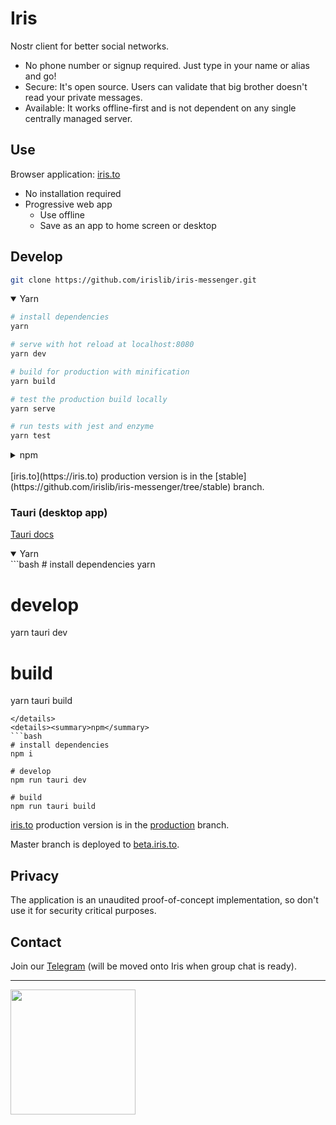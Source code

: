 # Iris

Nostr client for better social networks.

- No phone number or signup required. Just type in your name or alias and go!
- Secure: It's open source. Users can validate that big brother doesn't read your private messages.
- Available: It works offline-first and is not dependent on any single centrally managed server.

## Use

Browser application: [iris.to](https://iris.to)

- No installation required
- Progressive web app
  - Use offline
  - Save as an app to home screen or desktop

## Develop

```bash
git clone https://github.com/irislib/iris-messenger.git
```

<details open><summary>Yarn</summary>

```bash
# install dependencies
yarn

# serve with hot reload at localhost:8080
yarn dev

# build for production with minification
yarn build

# test the production build locally
yarn serve

# run tests with jest and enzyme
yarn test
```

</details>
<details><summary>npm</summary>

```bash
# install dependencies
npm i

# serve with hot reload at localhost:8080
npm run dev

# build for production with minification
npm run build

# test the production build locally
npm run serve

# run tests with jest and enzyme
npm run test
```

</details>
<br/>
[iris.to](https://iris.to) production version is in the [stable](https://github.com/irislib/iris-messenger/tree/stable) branch.

### Tauri (desktop app)

[Tauri docs](https://tauri.app/v1/guides/)

<details open><summary>Yarn</summary>
```bash
# install dependencies
yarn

# develop
yarn tauri dev

# build
yarn tauri build
```
</details>
<details><summary>npm</summary>
```bash
# install dependencies
npm i

# develop
npm run tauri dev

# build
npm run tauri build
```
</details>

[iris.to](https://iris.to) production version is in the [production](https://github.com/irislib/iris-messenger/tree/production) branch.

Master branch is deployed to [beta.iris.to](https://beta.iris.to).

## Privacy

The application is an unaudited proof-of-concept implementation, so don't use it for security critical purposes.

## Contact

Join our [Telegram](https://t.me/irismessenger) (will be moved onto Iris when group chat is ready).

---

<a href="https://opencollective.com/iris-social/donate" target="_blank"><img src="https://opencollective.com/iris-social/donate/button@2x.png?color=blue" width=200 /></a>
